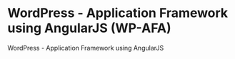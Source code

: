 # WordPress - Application Framework using AngularJS (WP-AFA)

WordPress - Application Framework using AngularJS
